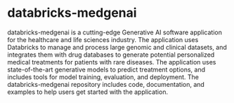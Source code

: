 # databricks-medgenai
databricks-medgenai is a cutting-edge Generative AI software application for the healthcare and life sciences industry. The application uses Databricks to manage and process large genomic and clinical datasets, and integrates them with drug databases to generate potential personalized medical treatments for patients with rare diseases. The application uses state-of-the-art generative models to predict treatment options, and includes tools for model training, evaluation, and deployment. The databricks-medgenai repository includes code, documentation, and examples to help users get started with the application.
